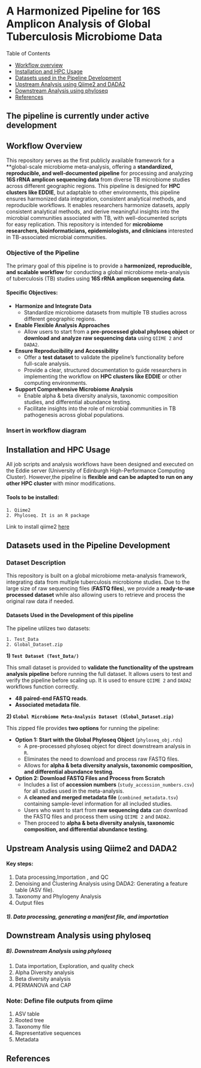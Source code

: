 # A Harmonized Pipeline for 16S Amplicon Analysis of Global Tuberculosis Microbiome Data
Table of Contents
* [Workflow overview](#workflow-overview)
* [Installation and HPC Usage](#Installation-and-HPC-Usage)
* [Datasets used in the Pipeline Development](#Datasets-used-in-the-Pipeline-Development)
* [Upstream Analysis using Qiime2 and DADA2](#Upstream-Analysis-using-Qiime2-and-DADA2)
* [Downstream Analysis using phyloseq](#Downstream-Analysis-using-phyloseq)
* [References](#references)
## The pipeline is currently under active development

## Workflow Overview
This repository serves as the first publicly available framework for a **global-scale microbiome meta-analysis, offering a **standardized, reproducible, and well-documented pipeline** for processing and analyzing **16S rRNA amplicon sequencing data** from diverse TB microbiome studies across different geographic regions. This pipeline is designed for **HPC clusters like EDDIE**, but adaptable to other environments, this pipeline ensures harmonized data integration, consistent analytical methods, and reproducible workflows. It enables researchers harmonize datasets, apply consistent analytical methods, and derive meaningful insights into the microbial communities associated with TB, with well-documented scripts for easy replication. This repository is intended for **microbiome researchers, bioinformaticians, epidemiologists, and clinicians** interested in TB-associated microbial communities.

### Objective of the Pipeline
The primary goal of this pipeline is to provide a **harmonized, reproducible, and scalable workflow** for conducting a global microbiome meta-analysis of tuberculosis (TB) studies using **16S rRNA amplicon sequencing data**.

#### Specific Objectives:
+ **Harmonize and Integrate Data**
  + Standardize microbiome datasets from multiple TB studies across different geographic regions.
+ **Enable Flexible Analysis Approaches**
  + Allow users to start from a **pre-processed global phyloseq object** or **download and analyze raw sequencing data** using `QIIME 2` and `DADA2`.
+ **Ensure Reproducibility and Accessibility**
  + Offer a **test dataset** to validate the pipeline’s functionality before full-scale analysis.
  + Provide a clear, structured documentation to guide researchers in implementing the workflow on **HPC clusters like EDDIE** or other computing environments.
+ **Support Comprehensive Microbiome Analysis**
  + Enable alpha & beta diversity analysis, taxonomic composition studies, and differential abundance testing.
  + Facilitate insights into the role of microbial communities in TB pathogenesis across global populations.

### Insert in workflow diagram

## Installation and HPC Usage
All job scripts and analysis workflows have been designed and executed on the Eddie server (University of Edinburgh High-Performance Computing Cluster). However,the pipeline is **flexible and can be adapted to run on any other HPC cluster** with minor modifications.
#### Tools to be installed:
```
1. Qiime2
2. Phyloseq. It is an R package
```
Link to install qiime2 [here](https://docs.qiime2.org/2024.10/install/)

## Datasets used in the Pipeline Development
### Dataset Description
This repository is built on a global microbiome meta-analysis framework, integrating data from multiple tuberculosis microbiome studies. Due to the large size of raw sequencing files (**FASTQ files**), we provide a **ready-to-use processed dataset** while also allowing users to retrieve and process the original raw data if needed.

#### Datasets Used in the Development of this pipeline
The pipeline utilizes two datasets:
```
1. Test_Data
2. Global_Dataset.zip
```
**1) `Test Dataset (Test_Data/)`**

This small dataset is provided to **validate the functionality of the upstream analysis pipeline** before running the full dataset. It allows users to test and verify the pipeline before scaling up. It is used to ensure `QIIME 2` and `DADA2` workflows function correctly.
+ **48 paired-end FASTQ reads**.
+ **Associated metadata file**.

**2) `Global Microbiome Meta-Analysis Dataset (Global_Dataset.zip)`**

This zipped file provides **two options** for running the pipeline:
+ **Option 1: Start with the Global Phyloseq Object** (`phyloseq_obj.rds`)
  + A pre-processed phyloseq object for direct downstream analysis in `R`.
  + Eliminates the need to download and process raw FASTQ files.
  + Allows for **alpha & beta diversity analysis, taxonomic composition, and differential abundance testing**.
+ **Option 2: Download FASTQ Files and Process from Scratch**
  + Includes a list of **accession numbers** (`study_accession_numbers.csv`) for all studies used in the meta-analysis.
  + A **cleaned and merged metadata file** (`combined_metadata.tsv`) containing sample-level information for all included studies.
  + Users who want to start from **raw sequencing data** can download the FASTQ files and process them using `QIIME 2` and `DADA2`.
  + Then proceed to **alpha & beta diversity analysis, taxonomic composition, and differential abundance testing**.
  
## Upstream Analysis using Qiime2 and DADA2

#### Key steps:
1. Data processing,Importation , and QC
2. Denoising and Clustering Analysis using DADA2: Generating a feature table (ASV file).
3. Taxonomy and Phylogeny Analysis
4. Output files
   
##### 1). Data processing, generating a manifest file, and importation

## Downstream Analysis using phyloseq

##### B). Downstream Analysis using phyloseq

1. Data importation, Exploration, and quality check
2. Alpha Diversity analysis
3. Beta diversity analysis
4. PERMANOVA and CAP

### Note: Define file outputs from qiime
1. ASV table
2. Rooted tree
3. Taxonomy file
4. Representative sequences
5. Metadata

## References

